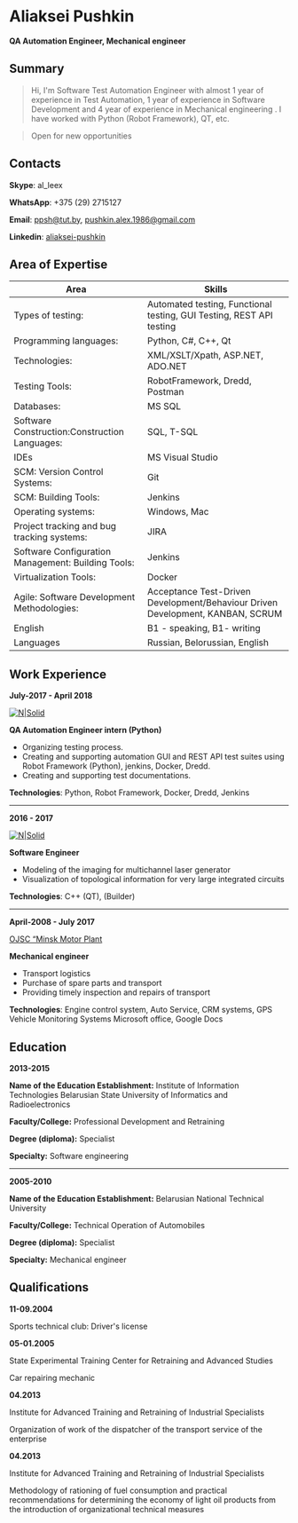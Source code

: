 # Aliaksei Pushkin

**QA Automation Engineer, Mechanical engineer**

## Summary

> Hi, I'm Software Test Automation Engineer with almost 1 year of experience in Test Automation, 
1 year of experience in Software Development and 4 year of experience in Mechanical engineering . 
I have worked with Python (Robot Framework), QT,  etc. 

>Open for new opportunities


## **Contacts** 

**Skype**: al_leex

**WhatsApp**: +375 (29) 2715127

**Email**: [ppsh@tut.by](mailto:ppsh@tut.by), [pushkin.alex.1986@gmail.com](mailto:pushkin.alex.1986@gmail.com)  
   
**Linkedin**:  [aliaksei-pushkin](https://www.linkedin.com/in/aliaksei-pushkin-34410a104/) 


## Area of Expertise

| Area | Skills |
| ------ | ------ |
| Types of testing: | Automated testing, Functional testing, GUI Testing, REST API testing |
| Programming languages: | Python, C#,  C++,  Qt|
| Technologies: | XML/XSLT/Xpath, ASP.NET, ADO.NET  |
| Testing Tools: | RobotFramework, Dredd, Postman |
| Databases: |  MS SQL|
| Software Construction:Construction Languages:|SQL, T-SQL|
| IDEs |MS Visual Studio |
| SCM: Version Control Systems:|Git |
| SCM: Building Tools: | Jenkins|
| Operating systems:| Windows, Mac|
| Project tracking and bug tracking systems:|JIRA |
| Software Configuration Management: Building Tools:| Jenkins|
| Virtualization Tools:| Docker|
| Agile: Software Development Methodologies:| Acceptance Test-Driven Development/Behaviour Driven Development, KANBAN, SCRUM|
| English| B1 - speaking, B1- writing|
| Languages| Russian, Belorussian, English|


## Work Experience

**July-2017 - April 2018**

[![N|Solid](http://autodesktlv.com/images/logo-dark.png)](http://autodesktlv.com/)

**QA Automation Engineer intern (Python)**

- Organizing testing process. 
- Creating and supporting automation GUI and  REST API test suites using Robot Framework (Python), jenkins, Docker, Dredd. 
- Creating and supporting test documentations.

**Technologies**: Python, Robot Framework, Docker, Dredd, Jenkins

*******************************************************************************************************

**2016 - 2017**

[![N|Solid](http://kb-omo.by/images/stories/logo_planar.png)](http://kb-omo.by/index.php?option=com_content&task=view&id=150&Itemid=122)

**Software Engineer**

- Modeling of the  imaging for multichannel laser generator
- Visualization of topological information for very large integrated circuits

**Technologies**: C++ (QT), (Builder)

*******************************************************************************************************

**April-2008 - July 2017**

[OJSC “Minsk Motor Plant](http://www.po-mmz.minsk.by/en/)

**Mechanical engineer**

- Transport logistics
- Purchase of spare parts and transport
- Providing timely inspection and repairs of transport

**Technologies**: Engine control system,  Auto Service, CRM systems, GPS Vehicle Monitoring Systems Microsoft office, Google Docs


## Education

**2013-2015**

**Name of the Education Establishment:** Institute of Information Technologies Belarusian State University of Informatics and Radioelectronics

**Faculty/College:** Professional Development and Retraining

**Degree (diploma):** Specialist

**Specialty:** Software engineering

*******************************************************************************************************

**2005-2010**

**Name of the Education Establishment:** Belarusian National Technical University

**Faculty/College:** Technical Operation of Automobiles

**Degree (diploma):** Specialist

**Specialty:** Mechanical engineer


## Qualifications

**11-09.2004**

Sports technical club: Driver's license

**05-01.2005**

State Experimental Training Center for Retraining and Advanced Studies

Car repairing mechanic

**04.2013**

Institute for Advanced Training and Retraining of Industrial Specialists

Organization of work of the dispatcher of the transport service of the enterprise

**04.2013**

Institute for Advanced Training and Retraining of Industrial Specialists

Methodology of rationing of fuel consumption and practical recommendations for determining the economy of light oil products from the introduction of organizational technical measures
